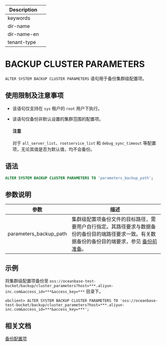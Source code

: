| Description   |                 |
|---------------|-----------------|
| keywords      |                 |
| dir-name      |                 |
| dir-name-en   |                 |
| tenant-type   |                 |

# BACKUP CLUSTER PARAMETERS

`ALTER SYSTEM BACKUP CLUSTER PARAMETERS` 语句用于备份集群级配置项。

## 使用限制及注意事项

* 该语句仅支持在 `sys` 租户的 `root` 用户下执行。

* 该语句仅备份非默认设置的集群范围的配置项。

  <main id="notice" type='notice'>
  <h4>注意</h4>
  <p>对于 <code>all_server_list</code>、<code>rootservice_list</code> 和 <code>debug_sync_timeout</code> 等配置项，无论其值是否为默认值，均不会备份。</p>
  </main>

## 语法

```sql
ALTER SYSTEM BACKUP CLUSTER PARAMETERS TO 'parameters_backup_path';
```

## 参数说明

| 参数                   | 描述                                                                |
|------------------------|---------------------------------------------------------------------------|
| parameters_backup_path | 集群级配置项备份文件的目标路径，需要用户自行指定。其路径要求与数据备份的备份目的端路径要求一致。有关数据备份的备份目的端要求，参见 [备份前准备](../../../../../600.manage/600.backup-and-recovery/400.data-backup/100.preparation-before-data-backup.md)。|

## 示例

将集群级配置项备份至 `oss://oceanbase-test-bucket/backup/cluster_parameters?host=***.aliyun-inc.com&access_id=***&access_key=***` 目录下。

```shell
obclient> ALTER SYSTEM BACKUP CLUSTER PARAMETERS TO 'oss://oceanbase-test-bucket/backup/cluster_parameters?host=***.aliyun-inc.com&access_id=***&access_key=***';
```

## 相关文档

[备份配置项](../../../../../600.manage/600.backup-and-recovery/400.data-backup/320.backup-parameters.md)
